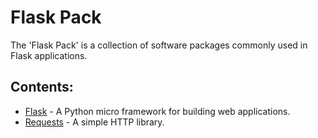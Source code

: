 # Flask Pack

The 'Flask Pack' is a collection of software packages commonly used in Flask applications.

## Contents:
 - [Flask](https://github.com/pallets/flask) - A Python micro framework for building web applications.
 - [Requests](https://github.com/psf/requests) - A simple HTTP library.
